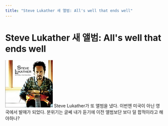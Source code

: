 ```yaml
---
title: "Steve Lukather 새 앨범: All's well that ends well"
---
```

# Steve Lukather 새 앨범: All's well that ends well

![image](/assets/images/f67dbfe87d57b560fcd70cfb2c3bb341.jpg)
Steve Lukather가 또 앨범을 냈다. 이번엔 미국이 아닌 영국에서 발매가 되었다.
분위기는 글쎄 내가 듣기에 이전 앨범보단 보다 덜 팝적이라고 해야하나?



